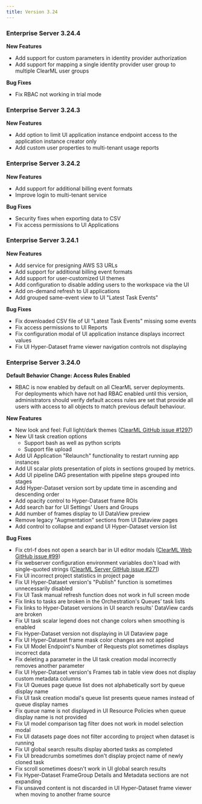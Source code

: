 ```yaml
---
title: Version 3.24
---
```


### Enterprise Server 3.24.4

**New Features**
* Add support for custom parameters in identity provider authorization
* Add support for mapping a single identity provider user group to multiple ClearML user groups

**Bug Fixes**
* Fix RBAC not working in trial mode

### Enterprise Server 3.24.3

**New Features**
* Add option to limit UI application instance endpoint access to the application instance creator only
* Add custom user properties to multi-tenant usage reports

### Enterprise Server 3.24.2

**New Features**
* Add support for additional billing event formats
* Improve login to multi-tenant service

**Bug Fixes**
* Security fixes when exporting data to CSV
* Fix access permissions to UI Applications

### Enterprise Server 3.24.1

**New Features**
* Add service for presigning AWS S3 URLs 
* Add support for additional billing event formats
* Add support for user-customized UI themes
* Add configuration to disable adding users to the workspace via the UI
* Add on-demand refresh to UI applications
* Add grouped same-event view to UI "Latest Task Events"

**Bug Fixes**
* Fix downloaded CSV file of UI "Latest Task Events" missing some events 
* Fix access permissions to UI Reports
* Fix configuration modal of UI application instance displays incorrect values
* Fix UI Hyper-Dataset frame viewer navigation controls not displaying 


### Enterprise Server 3.24.0

**Default Behavior Change: Access Rules Enabled**
* RBAC is now enabled by default on all ClearML server deployments.  
  For deployments which have not had RBAC enabled until this version, administrators should verify default access rules are set that provide all users with access to all objects to match previous default behaviour.


**New Features**
* New look and feel: Full light/dark themes  ([ClearML GitHub issue #1297](https://github.com/clearml/clearml/issues/1297))
* New UI task creation options
  * Support bash as well as python scripts
  * Support file upload
* Add UI Application "Relaunch" functionality to restart running app instances
* Add UI scalar plots presentation of plots in sections grouped by metrics.
* Add UI pipeline DAG presentation with pipeline steps grouped into stages
* Add Hyper-Dataset version sort by update time in ascending and descending order
* Add opacity control to Hyper-Dataset frame ROIs 
* Add search bar for UI Settings' Users and Groups
* Add number of frames display to UI DataView preview
* Remove legacy "Augmentation" sections from UI Dataview pages
* Add control to collapse and expand UI Hyper-Dataset version list

**Bug Fixes**
* Fix ctrl-f does not open a search bar in UI editor modals ([ClearML Web GitHub issue #99](https://github.com/clearml/clearml-web/issues/99))
* Fix webserver configuration environment variables don't load with single-quoted strings ([ClearML Server GitHub issue #271](https://github.com/clearml/clearml-server/issues/271))
* Fix UI incorrect project statistics in project page
* Fix UI Hyper-Dataset version's "Publish" function is sometimes unnecessarily disabled 
* Fix UI Task manual refresh function does not work in full screen mode
* Fix links to tasks are broken in the Orchestration's Queues’ task lists
* Fix links to Hyper-Dataset versions in UI search results' DataView cards are broken 
* Fix UI task scalar legend does not change colors when smoothing is enabled 
* Fix Hyper-Dataset version not displaying in UI Dataview page
* Fix UI Hyper-Dataset frame mask color changes are not applied 
* Fix UI Model Endpoint's Number of Requests plot sometimes displays incorrect data
* Fix deleting a parameter in the UI task creation modal incorrectly removes another parameter
* Fix UI Hyper-Dataset version's Frames tab in table view does not display custom metadata columns
* Fix UI Queues page queue list does not alphabetically sort by queue display name 
* Fix UI task creation modal's queue list presents queue names instead of queue display names
* Fix queue name is not displayed in UI Resource Policies when queue display name is not provided
* Fix UI model comparison tag filter does not work in model selection modal
* Fix UI datasets page does not filter according to project when dataset is running 
* Fix UI global search results display aborted tasks as completed
* Fix UI breadcrumbs sometimes don't display project name of newly cloned task
* Fix scroll sometimes doesn't work in UI global search results 
* Fix Hyper-Dataset FrameGroup Details and Metadata sections are not expanding 
* Fix unsaved content is not discarded in UI Hyper-Dataset frame viewer when moving to another frame source
